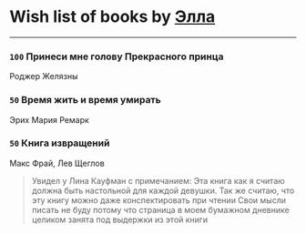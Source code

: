 # Wish list of books by [Элла](https://www.facebook.com/app_scoped_user_id/1002037069862545/)
---

### `100` Принеси мне голову Прекрасного принца
Роджер Желязны

### `50` Время жить и время умирать
Эрих Мария Ремарк

### `50` Книга извращений
Макс Фрай, Лев Щеглов
> Увидел у Лина Кауфман с примечанием: Эта книга как я считаю должна быть настольной для каждой девушки.
> Так же считаю, что эту книгу можно даже конспектировать при чтении 
> Свои мысли писать не буду потому что страница в моем бумажном дневнике целиком занята под 
> выдержки из этой книги

